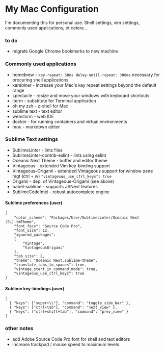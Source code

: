 # My Mac Configuration
I'm documenting this for personal use. Shell settings, vim settings, commonly used applications, et cetera...

### to do
* migrate Google Chrome bookmarks to new machine

### Commonly used applications
* homebrew - `key-repeat: 50ms delay-until-repeat: 300ms` necessary for procuring shell applications
* karabiner - increase your Mac's key repeat settings beyond the default range
* spectacle - resize and move your windows with keyboard shortcuts
* iterm - substitute for Terminal application
* oh my zsh - z-shell for Mac
* sublime text - text editor
* webstorm - web IDE
* docker - for running containers and virtual environments
* mou - markdown editor

### Sublime Text settings
* SublimeLinter - lints files
* SublimeLinter-contrib-eslint - lints using eslint
* Oceanic Next Theme - buffer and editor theme
* Vintageous - extended Vim key-binding support
* Vintageous-Origami - extended Vintageous support for window pane mgt (ctrl + w) `"vintageous_use_ctrl_keys": true`
* Origami - dep. of Vintageous-Origami (see above)
* babel-sublime - supports JSNext features
* SublimeCodeIntel - robust autocomplete engine

#### Sublime preferences (user)

```
{
	"color_scheme": "Packages/User/SublimeLinter/Oceanic Next (SL).tmTheme",
	"font_face": "Source Code Pro",
	"font_size": 12,
	"ignored_packages":
	[
		"Vintage",
		"VintageousOrigami"
	],
	"tab_size": 2,
	"theme": "Oceanic Next.sublime-theme",
	"translate_tabs_to_spaces": true,
	"vintage_start_in_command_mode": true,
	"vintageous_use_ctrl_keys": true
}
```

#### Sublime key-bindings (user)

```
[
  { "keys": ["super+\\"], "command": "toggle_side_bar" },
  { "keys": ["ctrl+tab"], "command": "next_view" },
  { "keys": ["ctrl+shift+tab"], "command": "prev_view" }
]
```

### other notes
* add Adobe Source Code Pro font for shell and text editors
* increase trackpad / mouse speed to maximum levels
